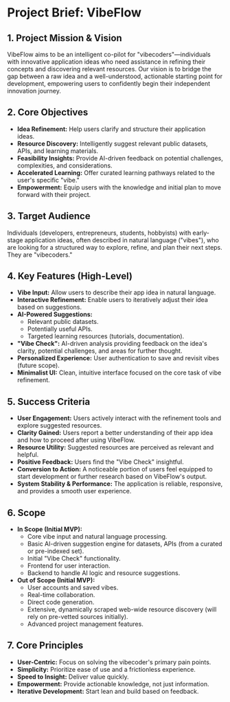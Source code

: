 # Project Brief: VibeFlow

## 1. Project Mission & Vision
VibeFlow aims to be an intelligent co-pilot for "vibecoders"—individuals with innovative application ideas who need assistance in refining their concepts and discovering relevant resources. Our vision is to bridge the gap between a raw idea and a well-understood, actionable starting point for development, empowering users to confidently begin their independent innovation journey.

## 2. Core Objectives
*   **Idea Refinement:** Help users clarify and structure their application ideas.
*   **Resource Discovery:** Intelligently suggest relevant public datasets, APIs, and learning materials.
*   **Feasibility Insights:** Provide AI-driven feedback on potential challenges, complexities, and considerations.
*   **Accelerated Learning:** Offer curated learning pathways related to the user's specific "vibe."
*   **Empowerment:** Equip users with the knowledge and initial plan to move forward with their project.

## 3. Target Audience
Individuals (developers, entrepreneurs, students, hobbyists) with early-stage application ideas, often described in natural language ("vibes"), who are looking for a structured way to explore, refine, and plan their next steps. They are "vibecoders."

## 4. Key Features (High-Level)
*   **Vibe Input:** Allow users to describe their app idea in natural language.
*   **Interactive Refinement:** Enable users to iteratively adjust their idea based on suggestions.
*   **AI-Powered Suggestions:**
    *   Relevant public datasets.
    *   Potentially useful APIs.
    *   Targeted learning resources (tutorials, documentation).
*   **"Vibe Check":** AI-driven analysis providing feedback on the idea's clarity, potential challenges, and areas for further thought.
*   **Personalized Experience:** User authentication to save and revisit vibes (future scope).
*   **Minimalist UI:** Clean, intuitive interface focused on the core task of vibe refinement.

## 5. Success Criteria
*   **User Engagement:** Users actively interact with the refinement tools and explore suggested resources.
*   **Clarity Gained:** Users report a better understanding of their app idea and how to proceed after using VibeFlow.
*   **Resource Utility:** Suggested resources are perceived as relevant and helpful.
*   **Positive Feedback:** Users find the "Vibe Check" insightful.
*   **Conversion to Action:** A noticeable portion of users feel equipped to start development or further research based on VibeFlow's output.
*   **System Stability & Performance:** The application is reliable, responsive, and provides a smooth user experience.

## 6. Scope
*   **In Scope (Initial MVP):**
    *   Core vibe input and natural language processing.
    *   Basic AI-driven suggestion engine for datasets, APIs (from a curated or pre-indexed set).
    *   Initial "Vibe Check" functionality.
    *   Frontend for user interaction.
    *   Backend to handle AI logic and resource suggestions.
*   **Out of Scope (Initial MVP):**
    *   User accounts and saved vibes.
    *   Real-time collaboration.
    *   Direct code generation.
    *   Extensive, dynamically scraped web-wide resource discovery (will rely on pre-vetted sources initially).
    *   Advanced project management features.

## 7. Core Principles
*   **User-Centric:** Focus on solving the vibecoder's primary pain points.
*   **Simplicity:** Prioritize ease of use and a frictionless experience.
*   **Speed to Insight:** Deliver value quickly.
*   **Empowerment:** Provide actionable knowledge, not just information.
*   **Iterative Development:** Start lean and build based on feedback.
